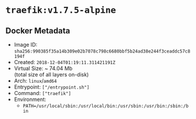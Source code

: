 # `traefik:v1.7.5-alpine`

## Docker Metadata

- Image ID: `sha256:990385f35a14b309e02b7078c798c6680bbf5b24ad38e244f3ceaddc57c8194f`
- Created: `2018-12-04T01:19:11.311421191Z`
- Virtual Size: ~ 74.04 Mb  
  (total size of all layers on-disk)
- Arch: `linux`/`amd64`
- Entrypoint: `["/entrypoint.sh"]`
- Command: `["traefik"]`
- Environment:
  - `PATH=/usr/local/sbin:/usr/local/bin:/usr/sbin:/usr/bin:/sbin:/bin`
